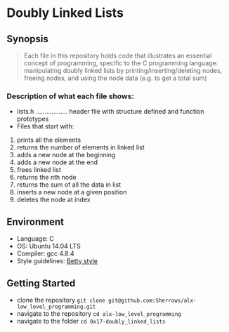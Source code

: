 # Doubly Linked Lists

## Synopsis
> Each file in this repository holds code that illustrates an essential concept of programming,
> specific to the C programming language: manipulating doubly linked lists by printing/inserting/deleting nodes,
> freeing nodes, and using the node data (e.g. to get a total sum)

### Description of what each file shows:
* lists.h .................. header file with structure defined and function prototypes
* Files that start with:
1. prints all the elements
2. returns the number of elements in linked list
3. adds a new node at the beginning
4. adds a new node at the end
5. frees linked list
6. returns the nth node
7. returns the sum of all the data in list
8. inserts a new node at a given position
9. deletes the node at index

## Environment
* Language: C
* OS: Ubuntu 14.04 LTS
* Compiler: gcc 4.8.4
* Style guidelines: [Betty style](https://github.com/holbertonschool/Betty/wiki)

## Getting Started
- clone the repository
`git clone git@github.com:Sherrows/alx-low_level_programming.git`
- navigate to the repository
`cd alx-low_level_programming`
- navigate to the folder
`cd 0x17-doubly_linked_lists`
